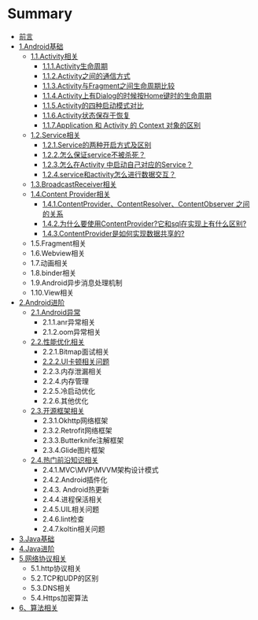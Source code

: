 # Summary

* [前言](README.md)
* [1.Android基础](chapter1.md)
  * [1.1.Activity相关](chapter1/11activityxiang-guan.md)
    * [1.1.1.Activity生命周期](chapter1/11activityxiang-guan/111activitysheng-ming-zhou-qi.md)
    * [1.1.2.Activity之间的通信方式](chapter1/11activityxiang-guan/112activityzhi-jian-de-tong-xin-fang-shi.md)
    * [1.1.3.Activity与Fragment之间生命周期比较](chapter1/11activityxiang-guan/113.md)
    * [1.1.4.Activity上有Dialog的时候按Home键时的生命周期](chapter1/11activityxiang-guan/114activityshang-you-dialog-de-shi-hou-an-home-jian-shi-de-sheng-ming-zhou-qi.md)
    * [1.1.5.Activity的四种启动模式对比](chapter1/11activityxiang-guan/115activityde-si-zhong-qi-dong-mo-shi-dui-bi.md)
    * [1.1.6.Activity状态保存于恢复](chapter1/11activityxiang-guan/116activityzhuang-tai-bao-cun-yu-hui-fu.md)
    * [1.1.7.Application 和 Activity 的 Context 对象的区别](chapter1/11activityxiang-guan/117application-he-activity-de-context-dui-xiang-de-qu-bie.md)
  * [1.2.Service相关](chapter1/12servicexiang-guan.md)
    * [1.2.1.Service的两种开启方式及区别](chapter1/12servicexiang-guan/121servicede-kai-qi-fang-shi.md)
    * [1.2.2.怎么保证service不被杀死？](chapter1/12servicexiang-guan/122zen-yao-bao-zheng-service-bu-bei-sha-si-ff1f.md)
    * [1.2.3.怎么在Activity 中启动自己对应的Service？](chapter1/12servicexiang-guan/123zen-yao-zai-activity-zhong-qi-dong-zi-ji-dui-ying-de-service.md)
    * [1.2.4.service和activity怎么进行数据交互？](chapter1/12servicexiang-guan/124servicehe-activity-zen-yao-jin-xing-shu-ju-jiao-hu-ff1f.md)
  * [1.3.BroadcastReceiver相关](chapter1/13broadcastreceiverxiang-guan.md)
  * [1.4.Content Provider相关](chapter1/14content-providerxiang-guan.md)
    * [1.4.1.ContentProvider、ContentResolver、ContentObserver 之间的关系](chapter1/14content-providerxiang-guan/contentprovidercontentresolvercontentobserver-zhi-jian-de-guan-xi.md)
    * [1.4.2.为什么要使用ContentProvider?它和sql在实现上有什么区别?](chapter1/14content-providerxiang-guan/142contentprovideryu-shu-ju-ku-ff08-sql-ff09-de-qu-bie-ff1f.md)
    * [1.4.3.ContentProvider是如何实现数据共享的?](chapter1/14content-providerxiang-guan/143contentprovidershi-ru-he-shi-xian-shu-ju-gong-xiang-76843f.md)
  * 1.5.Fragment相关
  * 1.6.Webview相关
  * 1.7.动画相关
  * 1.8.binder相关
  * 1.9.Android异步消息处理机制
  * 1.10.View相关
* [2.Android进阶](2androidjin-jie.md)
  * [2.1.Android异常](2androidjin-jie/21androidyi-chang.md)
    * 2.1.1.anr异常相关
    * 2.1.2.oom异常相关
  * [2.2.性能优化相关](2androidjin-jie/22xing-neng-you-hua-xiang-guan.md)
    * 2.2.1.Bitmap面试相关
    * [2.2.2.UI卡顿相关问题](2androidjin-jie/22xing-neng-you-hua-xiang-guan/222uiqia-dun-xiang-guan-wen-ti.md)
    * 2.2.3.内存泄漏相关
    * 2.2.4.内存管理
    * 2.2.5.冷启动优化
    * 2.2.6.其他优化
  * [2.3.开源框架相关](2androidjin-jie/23kai-yuan-kuang-jia-xiang-guan.md)
    * 2.3.1.Okhttp网络框架
    * 2.3.2.Retrofit网络框架
    * 2.3.3.Butterknife注解框架
    * 2.3.4.Glide图片框架
  * [2.4.热门前沿知识相关](2androidjin-jie/24re-men-qian-yan-zhi-shi-xiang-guan.md)
    * 2.4.1.MVC\MVP\MVVM架构设计模式
    * 2.4.2.Android插件化
    * 2.4.3. Android热更新
    * 2.4.4.进程保活相关
    * 2.4.5.UIL相关问题
    * 2.4.6.lint检查
    * 2.4.7.koltin相关问题
* [3.Java基础](3javaji-chu.md)
* [4.Java进阶](4javajin-jie.md)
* [5.网络协议相关](5wang-luo-xie-yi-xiang-guan.md)
  * 5.1.http协议相关
  * 5.2.TCP和UDP的区别
  * 5.3.DNS相关
  * 5.4.Https加密算法
* [6、算法相关](63001-suan-fa-xiang-guan.md)

